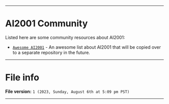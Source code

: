 
***

# AI2001 Community

Listed here are some community resources about AI2001:

- [`Awesome AI2001`](/Community/Awesome/) - An awesome list about AI2001 that will be copied over to a separate repository in the future.

***

# File info

**File version:** `1 (2023, Sunday, August 6th at 5:09 pm PST)`

***
